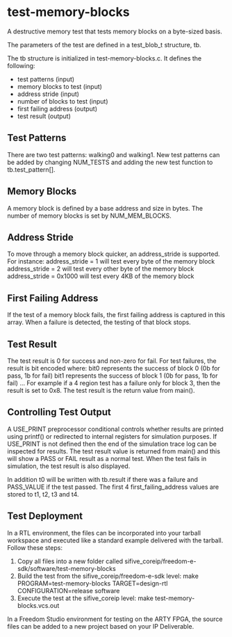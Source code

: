 # test-memory-blocks 

A destructive memory test that tests memory blocks on a byte-sized basis.

The parameters of the test are defined in a test_blob_t structure, tb.

The tb structure is initialized in test-memory-blocks.c.  It defines the following:
 * test patterns (input)
 * memory blocks to test (input)
 * address stride (input)
 * number of blocks to test (input)
 * first failing address (output) 
 * test result (output)

## Test Patterns
There are two test patterns:  walking0 and walking1. 
New test patterns can be added by changing NUM_TESTS and adding the new
test function to tb.test_pattern[]. 

## Memory Blocks 
A memory block is defined by a base address and size in bytes. 
The number of memory blocks is set by NUM_MEM_BLOCKS. 

## Address Stride
To move through a memory block quicker, an address_stride is supported. For instance:
 address_stride = 1 will test every byte of the memory block
 address_stride = 2 will test every other byte of the memory block 
 address_stride = 0x1000 will test every 4KB of the memory block
 
## First Failing Address
If the test of a memory block fails, the first failing address is captured in this array.
When a failure is detected, the testing of that block stops. 

## Test Result
The test result is 0 for success and non-zero for fail.  For test failures, the 
result is bit encoded where:
 bit0 represents the success of block 0 (0b for pass, 1b for fail)
 bit1 represents the success of block 1 (0b for pass, 1b for fail)
 ...
For example if a 4 region test has a failure only for block 3, then the
result is set to 0x8.  The test result is the return value from main(). 

## Controlling Test Output
A USE_PRINT preprocessor conditional controls whether results are printed using printf()
or redirected to internal registers for simulation purposes.  If USE_PRINT is not defined
then the end of the simulation trace log can be inspected for results.  The test result
value is returned from main() and this will show a PASS or FAIL result as a normal test. 
When the test fails in simulation, the test result is also displayed.

In addition t0 will be written with tb.result if there was a failure and PASS_VALUE if
the test passed.  The first 4 first_failing_address values are stored to
t1, t2, t3 and t4.

## Test Deployment
In a RTL environment, the files can be incorporated into your tarball workspace and 
executed like a standard example delivered with the tarball.  Follow these steps:
1) Copy all files into a new folder called sifive_coreip/freedom-e-sdk/software/test-memory-blocks
2) Build the test from the sifive_coreip/freedom-e-sdk level:
   make PROGRAM=test-memory-blocks TARGET=design-rtl CONFIGURATION=release software
3) Execute the test at the sifive_coreip level:
   make test-memory-blocks.vcs.out 

In a Freedom Studio environment for testing on the ARTY FPGA, the source files can be added to 
a new project based on your IP Deliverable.

